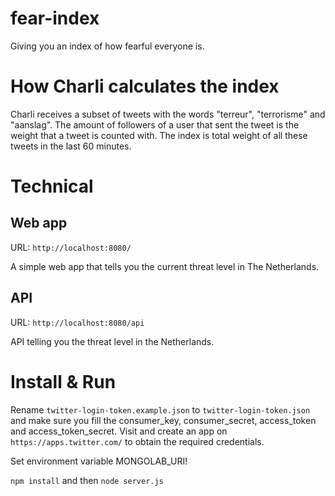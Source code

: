# fear-index

Giving you an index of how fearful everyone is.

# How Charli calculates the index

Charli receives a subset of tweets with the words "terreur", "terrorisme" and "aanslag". The amount of followers of a user that sent the tweet is the weight that a tweet is counted with. The index is total weight of all these tweets in the last 60 minutes.

# Technical

## Web app

URL: `http://localhost:8080/`

A simple web app that tells you the current threat level in The Netherlands.

## API

URL: `http://localhost:8080/api`

API telling you the threat level in the Netherlands.

# Install & Run

Rename `twitter-login-token.example.json` to `twitter-login-token.json` and make sure you fill the consumer_key, consumer_secret, access_token and access_token_secret. Visit and create an app on `https://apps.twitter.com/` to obtain the required credentials.

Set environment variable MONGOLAB_URI!

`npm install` and then `node server.js`
